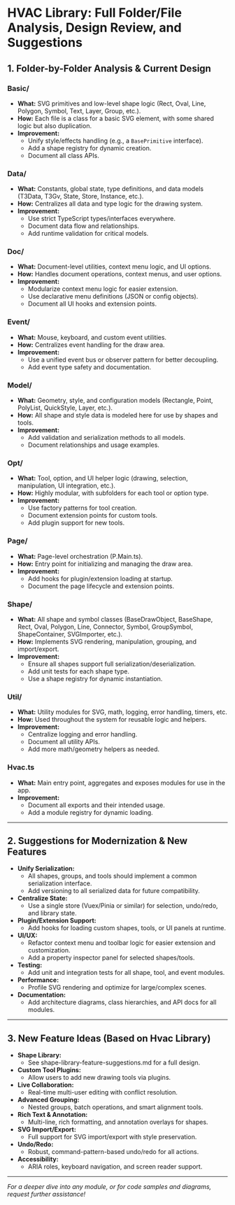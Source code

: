 # HVAC Library: Full Folder/File Analysis, Design Review, and Suggestions

## 1. Folder-by-Folder Analysis & Current Design

### Basic/
- **What:** SVG primitives and low-level shape logic (Rect, Oval, Line, Polygon, Symbol, Text, Layer, Group, etc.).
- **How:** Each file is a class for a basic SVG element, with some shared logic but also duplication.
- **Improvement:**
  - Unify style/effects handling (e.g., a `BasePrimitive` interface).
  - Add a shape registry for dynamic creation.
  - Document all class APIs.

### Data/
- **What:** Constants, global state, type definitions, and data models (T3Data, T3Gv, State, Store, Instance, etc.).
- **How:** Centralizes all data and type logic for the drawing system.
- **Improvement:**
  - Use strict TypeScript types/interfaces everywhere.
  - Document data flow and relationships.
  - Add runtime validation for critical models.

### Doc/
- **What:** Document-level utilities, context menu logic, and UI options.
- **How:** Handles document operations, context menus, and user options.
- **Improvement:**
  - Modularize context menu logic for easier extension.
  - Use declarative menu definitions (JSON or config objects).
  - Document all UI hooks and extension points.

### Event/
- **What:** Mouse, keyboard, and custom event utilities.
- **How:** Centralizes event handling for the draw area.
- **Improvement:**
  - Use a unified event bus or observer pattern for better decoupling.
  - Add event type safety and documentation.

### Model/
- **What:** Geometry, style, and configuration models (Rectangle, Point, PolyList, QuickStyle, Layer, etc.).
- **How:** All shape and style data is modeled here for use by shapes and tools.
- **Improvement:**
  - Add validation and serialization methods to all models.
  - Document relationships and usage examples.

### Opt/
- **What:** Tool, option, and UI helper logic (drawing, selection, manipulation, UI integration, etc.).
- **How:** Highly modular, with subfolders for each tool or option type.
- **Improvement:**
  - Use factory patterns for tool creation.
  - Document extension points for custom tools.
  - Add plugin support for new tools.

### Page/
- **What:** Page-level orchestration (P.Main.ts).
- **How:** Entry point for initializing and managing the draw area.
- **Improvement:**
  - Add hooks for plugin/extension loading at startup.
  - Document the page lifecycle and extension points.

### Shape/
- **What:** All shape and symbol classes (BaseDrawObject, BaseShape, Rect, Oval, Polygon, Line, Connector, Symbol, GroupSymbol, ShapeContainer, SVGImporter, etc.).
- **How:** Implements SVG rendering, manipulation, grouping, and import/export.
- **Improvement:**
  - Ensure all shapes support full serialization/deserialization.
  - Add unit tests for each shape type.
  - Use a shape registry for dynamic instantiation.

### Util/
- **What:** Utility modules for SVG, math, logging, error handling, timers, etc.
- **How:** Used throughout the system for reusable logic and helpers.
- **Improvement:**
  - Centralize logging and error handling.
  - Document all utility APIs.
  - Add more math/geometry helpers as needed.

### Hvac.ts
- **What:** Main entry point, aggregates and exposes modules for use in the app.
- **Improvement:**
  - Document all exports and their intended usage.
  - Add a module registry for dynamic loading.

---

## 2. Suggestions for Modernization & New Features

- **Unify Serialization:**
  - All shapes, groups, and tools should implement a common serialization interface.
  - Add versioning to all serialized data for future compatibility.
- **Centralize State:**
  - Use a single store (Vuex/Pinia or similar) for selection, undo/redo, and library state.
- **Plugin/Extension Support:**
  - Add hooks for loading custom shapes, tools, or UI panels at runtime.
- **UI/UX:**
  - Refactor context menu and toolbar logic for easier extension and customization.
  - Add a property inspector panel for selected shapes/tools.
- **Testing:**
  - Add unit and integration tests for all shape, tool, and event modules.
- **Performance:**
  - Profile SVG rendering and optimize for large/complex scenes.
- **Documentation:**
  - Add architecture diagrams, class hierarchies, and API docs for all modules.

---

## 3. New Feature Ideas (Based on Hvac Library)
- **Shape Library:**
  - See shape-library-feature-suggestions.md for a full design.
- **Custom Tool Plugins:**
  - Allow users to add new drawing tools via plugins.
- **Live Collaboration:**
  - Real-time multi-user editing with conflict resolution.
- **Advanced Grouping:**
  - Nested groups, batch operations, and smart alignment tools.
- **Rich Text & Annotation:**
  - Multi-line, rich formatting, and annotation overlays for shapes.
- **SVG Import/Export:**
  - Full support for SVG import/export with style preservation.
- **Undo/Redo:**
  - Robust, command-pattern-based undo/redo for all actions.
- **Accessibility:**
  - ARIA roles, keyboard navigation, and screen reader support.

---

*For a deeper dive into any module, or for code samples and diagrams, request further assistance!*
